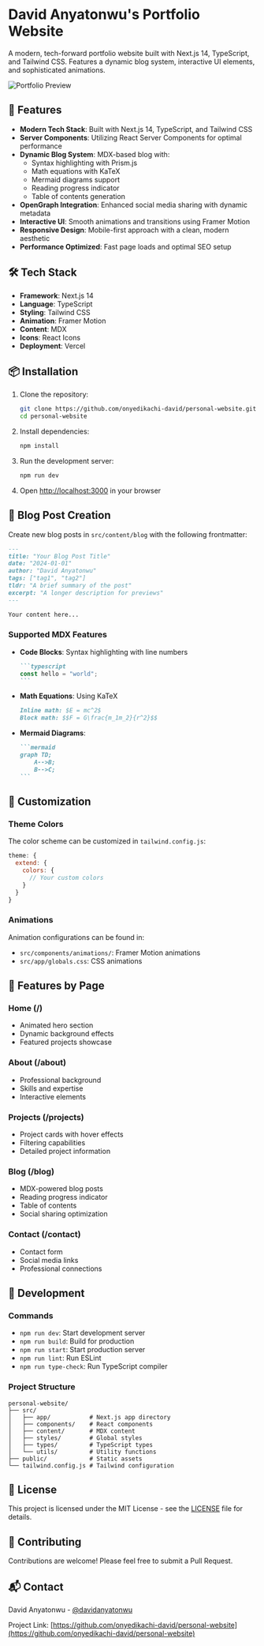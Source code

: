 # David Anyatonwu's Portfolio Website

A modern, tech-forward portfolio website built with Next.js 14, TypeScript, and Tailwind CSS. Features a dynamic blog system, interactive UI elements, and sophisticated animations.

![Portfolio Preview](public/preview.png)

## 🚀 Features

- **Modern Tech Stack**: Built with Next.js 14, TypeScript, and Tailwind CSS
- **Server Components**: Utilizing React Server Components for optimal performance
- **Dynamic Blog System**: MDX-based blog with:
  - Syntax highlighting with Prism.js
  - Math equations with KaTeX
  - Mermaid diagrams support
  - Reading progress indicator
  - Table of contents generation
- **OpenGraph Integration**: Enhanced social media sharing with dynamic metadata
- **Interactive UI**: Smooth animations and transitions using Framer Motion
- **Responsive Design**: Mobile-first approach with a clean, modern aesthetic
- **Performance Optimized**: Fast page loads and optimal SEO setup

## 🛠️ Tech Stack

- **Framework**: Next.js 14
- **Language**: TypeScript
- **Styling**: Tailwind CSS
- **Animation**: Framer Motion
- **Content**: MDX
- **Icons**: React Icons
- **Deployment**: Vercel

## 📦 Installation

1. Clone the repository:
   ```bash
   git clone https://github.com/onyedikachi-david/personal-website.git
   cd personal-website
   ```

2. Install dependencies:
   ```bash
   npm install
   ```

3. Run the development server:
   ```bash
   npm run dev
   ```

4. Open [http://localhost:3000](http://localhost:3000) in your browser

## 📝 Blog Post Creation

Create new blog posts in `src/content/blog` with the following frontmatter:

```markdown
---
title: "Your Blog Post Title"
date: "2024-01-01"
author: "David Anyatonwu"
tags: ["tag1", "tag2"]
tldr: "A brief summary of the post"
excerpt: "A longer description for previews"
---

Your content here...
```

### Supported MDX Features

- **Code Blocks**: Syntax highlighting with line numbers
  ````markdown
  ```typescript
  const hello = "world";
  ```
  ````

- **Math Equations**: Using KaTeX
  ```markdown
  Inline math: $E = mc^2$
  Block math: $$F = G\frac{m_1m_2}{r^2}$$
  ```

- **Mermaid Diagrams**:
  ````markdown
  ```mermaid
  graph TD;
      A-->B;
      B-->C;
  ```
  ````

## 🎨 Customization

### Theme Colors

The color scheme can be customized in `tailwind.config.js`:

```javascript
theme: {
  extend: {
    colors: {
      // Your custom colors
    }
  }
}
```

### Animations

Animation configurations can be found in:
- `src/components/animations/`: Framer Motion animations
- `src/app/globals.css`: CSS animations

## 📱 Features by Page

### Home (/)
- Animated hero section
- Dynamic background effects
- Featured projects showcase

### About (/about)
- Professional background
- Skills and expertise
- Interactive elements

### Projects (/projects)
- Project cards with hover effects
- Filtering capabilities
- Detailed project information

### Blog (/blog)
- MDX-powered blog posts
- Reading progress indicator
- Table of contents
- Social sharing optimization

### Contact (/contact)
- Contact form
- Social media links
- Professional connections

## 🔧 Development

### Commands

- `npm run dev`: Start development server
- `npm run build`: Build for production
- `npm run start`: Start production server
- `npm run lint`: Run ESLint
- `npm run type-check`: Run TypeScript compiler

### Project Structure

```
personal-website/
├── src/
│   ├── app/           # Next.js app directory
│   ├── components/    # React components
│   ├── content/       # MDX content
│   ├── styles/        # Global styles
│   ├── types/         # TypeScript types
│   └── utils/         # Utility functions
├── public/            # Static assets
└── tailwind.config.js # Tailwind configuration
```

## 📄 License

This project is licensed under the MIT License - see the [LICENSE](LICENSE) file for details.

## 🤝 Contributing

Contributions are welcome! Please feel free to submit a Pull Request.

## 📬 Contact

David Anyatonwu - [@davidanyatonwu](https://twitter.com/davidanyatonwu)

Project Link: [https://github.com/onyedikachi-david/personal-website](https://github.com/onyedikachi-david/personal-website)
